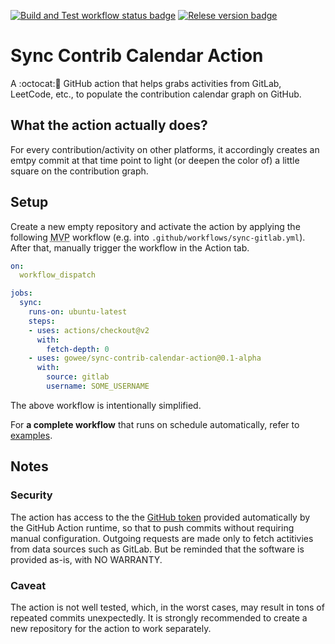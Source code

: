 [![Build and Test workflow status badge](https://github.com/Gowee/sync-contrib-calendar-action/workflows/Build%20and%20Test/badge.svg)](https://github.com/Gowee/sync-contrib-calendar-action/actions)
[![Relese version badge](https://img.shields.io/github/v/release/Gowee/sync-contrib-calendar-action.svg)](https://github.com/Gowee/intray/releases/)

# Sync Contrib Calendar Action
A :octocat:🔀 GitHub action that helps grabs activities from GitLab, LeetCode, etc., to populate the contribution calendar graph on GitHub. 

## What the action actually does?
For every contribution/activity on other platforms, it accordingly creates an emtpy commit at that time point to light (or deepen the color of) a little square on the contribution graph.

## Setup
Create a new empty repository and activate the action by applying the following <abbr title="Minimum Viable Product">MVP</abbr> workflow (e.g. into `.github/workflows/sync-gitlab.yml`). After that, manually trigger the workflow in the Action tab. 

```yml
on: 
  workflow_dispatch

jobs:
  sync:
    runs-on: ubuntu-latest
    steps:
    - uses: actions/checkout@v2
      with:
        fetch-depth: 0
    - uses: gowee/sync-contrib-calendar-action@0.1-alpha
      with:
        source: gitlab
        username: SOME_USERNAME
```
The above workflow is intentionally simplified.

For __a complete workflow__ that runs on schedule automatically, refer to [examples](https://github.com/Gowee/sync-contrib-calendar-action/tree/main/examples).


## Notes
### Security
The action has access to the the [GitHub token](https://docs.github.com/en/free-pro-team@latest/github/authenticating-to-github/creating-a-personal-access-token) provided automatically by the GitHub Action runtime, so that to push commits without requiring manual configuration.
Outgoing requests are made only to fetch actitivies from data sources such as GitLab.
But be reminded that the software is provided as-is, with NO WARRANTY. 

### Caveat
The action is not well tested, which, in the worst cases, may result in tons of repeated commits unexpectedly.
It is strongly recommended to create a new repository for the action to work separately.
